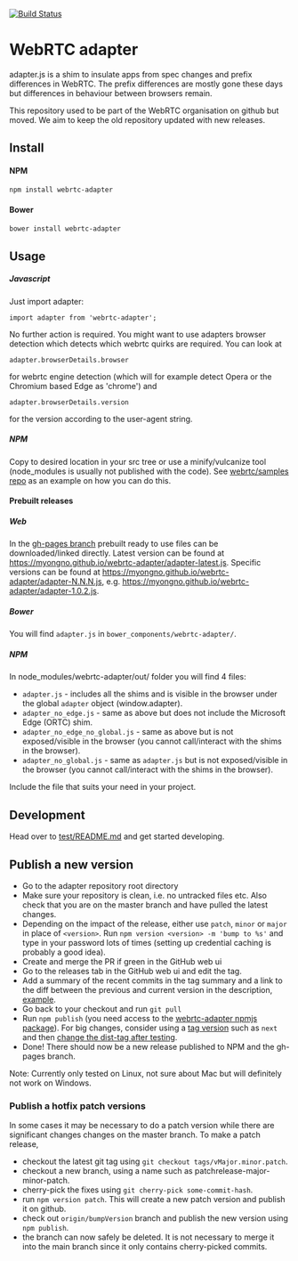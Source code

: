 [![Build Status](https://travis-ci.org/webrtcHacks/adapter.svg)](https://travis-ci.org/webrtcHacks/adapter)

# WebRTC adapter #
adapter.js is a shim to insulate apps from spec changes and prefix differences in WebRTC. The prefix differences are mostly gone these days but differences in behaviour between browsers remain.

This repository used to be part of the WebRTC organisation on github but moved. We aim to keep the old repository updated with new releases.

## Install ##

#### NPM
```bash
npm install webrtc-adapter
```

#### Bower
```bash
bower install webrtc-adapter
```

## Usage ##
##### Javascript
Just import adapter:
```
import adapter from 'webrtc-adapter';
```
No further action is required. You might want to use adapters browser detection
which detects which webrtc quirks are required. You can look at
```
adapter.browserDetails.browser
```
for webrtc engine detection (which will for example detect Opera or the Chromium based Edge as 'chrome') and
```
adapter.browserDetails.version
```
for the version according to the user-agent string.

##### NPM
Copy to desired location in your src tree or use a minify/vulcanize tool (node_modules is usually not published with the code).
See [webrtc/samples repo](https://github.com/myongno/webrtc-samples) as an example on how you can do this.

#### Prebuilt releases
##### Web
In the [gh-pages branch](https://github.com/webrtcHacks/adapter/tree/gh-pages) prebuilt ready to use files can be downloaded/linked directly.
Latest version can be found at https://myongno.github.io/webrtc-adapter/adapter-latest.js.
Specific versions can be found at https://myongno.github.io/webrtc-adapter/adapter-N.N.N.js, e.g. https://myongno.github.io/webrtc-adapter/adapter-1.0.2.js.

##### Bower
You will find `adapter.js` in `bower_components/webrtc-adapter/`.

##### NPM
In node_modules/webrtc-adapter/out/ folder you will find 4 files:
* `adapter.js` - includes all the shims and is visible in the browser under the global `adapter` object (window.adapter).
* `adapter_no_edge.js` - same as above but does not include the Microsoft Edge (ORTC) shim.
* `adapter_no_edge_no_global.js` - same as above but is not exposed/visible in the browser (you cannot call/interact with the shims in the browser).
* `adapter_no_global.js` - same as `adapter.js` but is not exposed/visible in the browser (you cannot call/interact with the shims in the browser).

Include the file that suits your need in your project.

## Development ##
Head over to [test/README.md](https://github.com/webrtcHacks/adapter/blob/master/test/README.md) and get started developing.

## Publish a new version ##
* Go to the adapter repository root directory
* Make sure your repository is clean, i.e. no untracked files etc. Also check that you are on the master branch and have pulled the latest changes.
* Depending on the impact of the release, either use `patch`, `minor` or `major` in place of `<version>`. Run `npm version <version> -m 'bump to %s'` and type in your password lots of times (setting up credential caching is probably a good idea).
* Create and merge the PR if green in the GitHub web ui
* Go to the releases tab in the GitHub web ui and edit the tag.
* Add a summary of the recent commits in the tag summary and a link to the diff between the previous and current version in the description, [example](https://github.com/webrtcHacks/adapter/releases/tag/v3.4.1).
* Go back to your checkout and run `git pull`
* Run `npm publish` (you need access to the [webrtc-adapter npmjs package](https://www.npmjs.com/package/webrtc-adapter)). For big changes, consider using a [tag version](https://docs.npmjs.com/adding-dist-tags-to-packages) such as `next` and then [change the dist-tag after testing](https://docs.npmjs.com/cli/dist-tag).
* Done! There should now be a new release published to NPM and the gh-pages branch.

Note: Currently only tested on Linux, not sure about Mac but will definitely not work on Windows.

### Publish a hotfix patch versions
In some cases it may be necessary to do a patch version while there are significant changes changes on the master branch.
To make a patch release,
* checkout the latest git tag using `git checkout tags/vMajor.minor.patch`.
* checkout a new branch, using a name such as patchrelease-major-minor-patch. 
* cherry-pick the fixes using `git cherry-pick some-commit-hash`.
* run `npm version patch`. This will create a new patch version and publish it on github.
* check out `origin/bumpVersion` branch and publish the new version using `npm publish`.
* the branch can now safely be deleted. It is not necessary to merge it into the main branch since it only contains cherry-picked commits.
